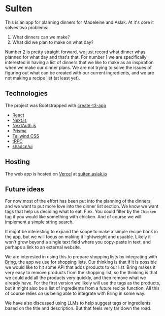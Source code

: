 # Sulten

This is an app for planning dinners for Madeleine and Aslak.
At it's core it solves two problems:

1. What dinners can we make?
2. What did we plan to make on what day?

Number 2 is pretty straight forward, we just record what dinner whas planned for what day and that's that.
For number 1 we are specifically interested in having a list of dinners that we like to make as an inspiration when we make our dinner plans.
We are not trying to solve the issues of figuring out what can be created with our current ingredients, and we are not making a recipe list (at least yet).

## Technologies

The project was Bootstrapped with [create-t3-app](https://create.t3.gg/)

- [React](https://react.dev/)
- [Next.js](https://nextjs.org)
- [NextAuth.js](https://next-auth.js.org)
- [Prisma](https://prisma.io)
- [Tailwind CSS](https://tailwindcss.com)
- [tRPC](https://trpc.io)
- [shadcn/ui](https://ui.shadcn.com/)

## Hosting

The web app is hosted on [Vercel](https://vercel.com/) at [sulten.aslak.io](https://sulten.aslak.io/)

## Future ideas

For now most of the effort has been put into the planning of the dinners, and we want to put more love into the dinner list section.
We know we want tags that help us deciding what to eat.
F.ex. You could filter by the `Chicken` tag if you would like something with chicken.
And of course we will implement a simple string search.

It might be interesting to expand the scope to make a simple recipe bank in the app, but we will focus on making it lightweight and usuable.
Likely it won't grow beyond a single text field where you copy-paste in text, and perhaps a link to an external website.

We are interested in using this to prepare shopping lists by integrating with [Bring](https://www.getbring.com/), the app we use for shopping lists.
Our thinking is that if it is possible we would like to hit some API that adds products to our list.
Bring makes it very easy to remove products from the shopping list, so the thinking is that we could add all the products very quickly, and then remove what we already have.
For the first version we likely will use the tags as the products, but it might also be a list of ingredients from a future recipe function.
All this of course relies on us being able to integrate with Bring in some way.

We have also discussed using LLMs to help suggest tags or ingredients based on the title and description.
But that feels very far down the road.
